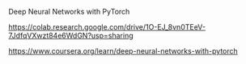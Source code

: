 


Deep Neural Networks with PyTorch

https://colab.research.google.com/drive/1O-EJ_8vn0TEeV-7JdfqVXwzt84e6WdGN?usp=sharing


https://www.coursera.org/learn/deep-neural-networks-with-pytorch
